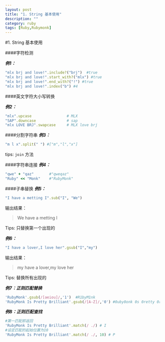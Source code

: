 ```yaml
---
layout: post
title: "1. String 基本使用"
description: ""
category: ruby
tags: [Ruby,Rubymonk]
---
```



#1. String 基本使用

####字符检测

***例1：***

```ruby
"mlx brj and love!".include?("brj")  #true
"mlx brj and love!".start_with?("mlx") #true
"mlx brj and love!".end_with?("!") #true
"mlx brj and love!".index("b") #4
```

####英文字符大小写转换

***例2：***

```ruby
"mlx".upcase                # MLX
"SAP".downcase              # sap
"mlx LOVE BRJ".swapcase     # MLX love brj 
```
####分割字符串
***例3：***

```ruby
"m l x".split(" ") #["m","l","x"]  
```
tips: `join` 方法

####字符串连接
***例4：***

```ruby
"qwe" + "qaz"       #"qweqaz"
"Ruby" << "Monk"    #"RubyMonk"
```

####子串替换
***例5：***

```ruby
"I have a metting I".sub("I", "We")
```

输出结果：

> We have a metting I

Tips: 只替换第一个出现的

***例6：***

```ruby
"I have a lover,I love her".gsub("I","my")
```
输出结果：

>my have a lover,my love her

Tips: 替换所有出现的

***例7：正则匹配替换***

```ruby
'RubyMonk'.gsub(/[aeiou]/,'1')  #R1byM1nk
'RubyMonk Is Pretty Brilliant'.gsub(/[A-Z]/,'0') #0uby0onk 0s 0retty 0rilliant
```
***例8：正则匹配查找***

```ruby
#第一匹配即返回
'RubyMonk Is Pretty Brilliant'.match(/ ./) # I
#设定匹配的起始位置为10
'RubyMonk Is Pretty Brilliant'.match(/ ./, 10) # P
```
